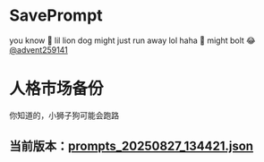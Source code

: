 # SavePrompt
you know 🫠 lil lion dog might just run away lol
haha 🐶 might bolt 😂 [@advent259141](https://github.com/advent259141)

# 人格市场备份
你知道的，小狮子狗可能会跑路

## 当前版本：[prompts_20250827_134421.json](https://github.com/Larch-C/SavePrompt/blob/main/prompts_20250827_134421.json)
